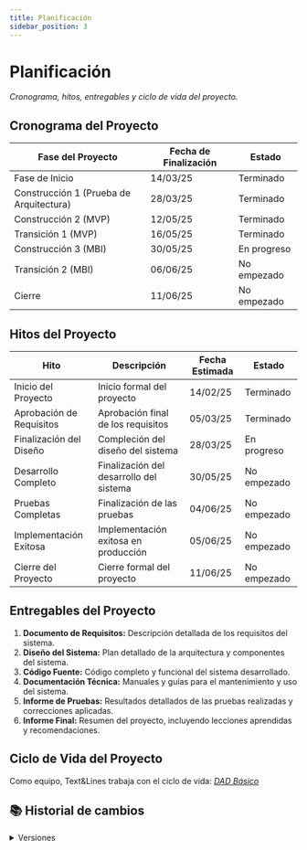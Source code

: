 ```yaml
---
title: Planificación
sidebar_position: 3
---
```


# Planificación

_Cronograma, hitos, entregables y ciclo de vida del proyecto._

## Cronograma del Proyecto

| Fase del Proyecto                       | Fecha de Finalización | Estado      |
| --------------------------------------- | --------------------- | ----------- |
| Fase de Inicio                          | 14/03/25              | Terminado   |
| Construcción 1 (Prueba de Arquitectura) | 28/03/25              | Terminado   |
| Construcción 2 (MVP)                    | 12/05/25              | Terminado   |
| Transición 1 (MVP)                      | 16/05/25              | Terminado   |
| Construcción 3 (MBI)                    | 30/05/25              | En progreso |
| Transición 2 (MBI)                      | 06/06/25              | No empezado |
| Cierre                                  | 11/06/25              | No empezado |

## Hitos del Proyecto

| Hito                     | Descripción                             | Fecha Estimada | Estado      |
| ------------------------ | --------------------------------------- | -------------- | ----------- |
| Inicio del Proyecto      | Inicio formal del proyecto              | 14/02/25       | Terminado   |
| Aprobación de Requisitos | Aprobación final de los requisitos      | 05/03/25       | Terminado   |
| Finalización del Diseño  | Compleción del diseño del sistema       | 28/03/25       | En progreso |
| Desarrollo Completo      | Finalización del desarrollo del sistema | 30/05/25       | No empezado |
| Pruebas Completas        | Finalización de las pruebas             | 04/06/25       | No empezado |
| Implementación Exitosa   | Implementación exitosa en producción    | 05/06/25       | No empezado |
| Cierre del Proyecto      | Cierre formal del proyecto              | 11/06/25       | No empezado |

## Entregables del Proyecto

1. **Documento de Requisitos:** Descripción detallada de los requisitos del sistema.
2. **Diseño del Sistema:** Plan detallado de la arquitectura y componentes del sistema.
3. **Código Fuente:** Código completo y funcional del sistema desarrollado.
4. **Documentación Técnica:** Manuales y guías para el mantenimiento y uso del sistema.
5. **Informe de Pruebas:** Resultados detallados de las pruebas realizadas y correcciones aplicadas.
6. **Informe Final:** Resumen del proyecto, incluyendo lecciones aprendidas y recomendaciones.

## Ciclo de Vida del Proyecto

Como equipo, Text&Lines trabaja con el ciclo de vida: <u>_[DAD Básico ](https://codeandco-wiki.netlify.app/docs/recursos/ciclo-de-vida/)_</u>

## 📚 Historial de cambios

<details>
  <summary>Versiones</summary>
  
| **Tipo de Versión** | **Descripción**                        | **Fecha** | **Colaborador**               |
| ------------------- | -------------------------------------- | --------- | ----------------------------- |
| **1.0**             | Actualización de Fechas y Cronograma del Proyecto | 22/4/2025 | Hiram Mendoza López|
| **2.0**             | Actualización del plan de entregas | 27/5/2025 | Angélica Ríos Cuentas         |
</details>
